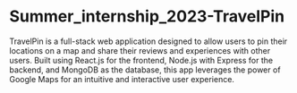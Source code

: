 # Summer_internship_2023-TravelPin
TravelPin is a full-stack web application designed to allow users to pin their locations on a map and share their reviews and experiences with other users. Built using React.js for the frontend, Node.js with Express for the backend, and MongoDB as the database, this app leverages the power of Google Maps for an intuitive and interactive user experience.
